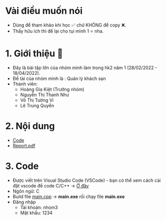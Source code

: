 # Vài điều muốn nói 
- Dùng để tham khảo khi học ✅ chứ KHÔNG để copy ❌.
- Thấy hữu ích thì để lại cho tụi mình 1 ⭐ nha.

# 1. Giới thiệu 🍦
- Đây là bài tập lớn của nhóm mình làm trong hk2 năm 1 (28/02/2022 - 18/04/2022).
- Đề tài của nhóm mình là : Quản lý khách sạn
- Thành viên:
  - Hoàng Gia Kiệt (Trưởng nhóm)
  - Nguyễn Thị Thanh Như
  - Võ Thị Tường Vi
  - Lê Trung Quyền

# 2. Nội dung
- [Code](./Code/Program)
- [Report.pdf](./Doc/report.pdf)
 
# 3. Code
- Được viết trên Visual Studio Code (VSCode) - bạn có thể xem cách cài đặt vscode để code C/C++ -> [Ở đây](https://www.youtube.com/watch?v=BOa0Enkaw9c)
- Ngôn ngữ: C
- Build file [main.cpp](Code/Program/main.cpp) -> **main.exe** rồi chạy file **main.exe**
- Đăng nhập
  - Tài khoản: nhom3
  - Mật khẩu: 1234